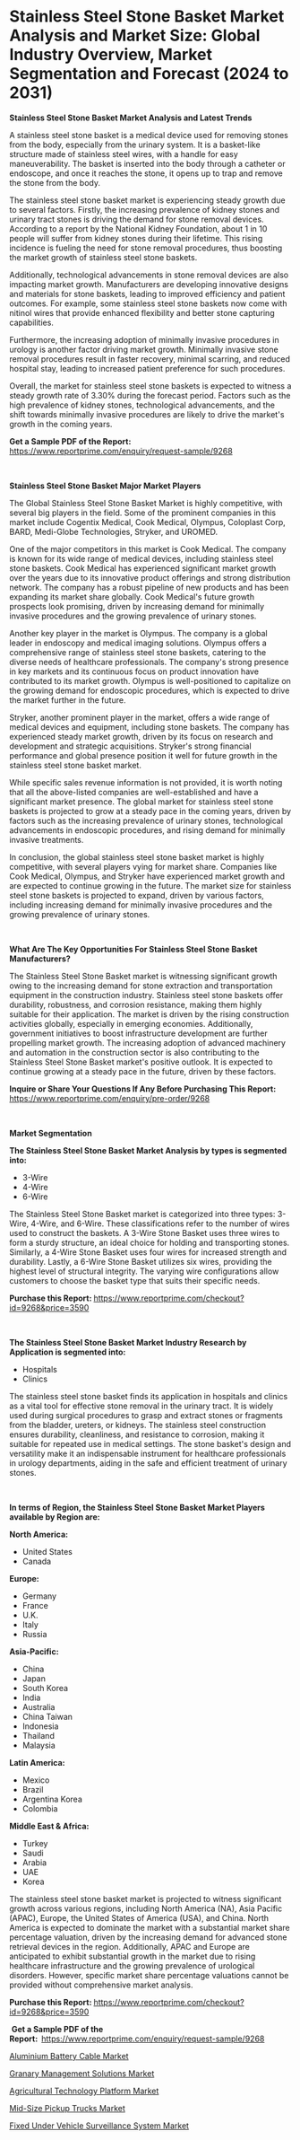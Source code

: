 <p><h1>Stainless Steel Stone Basket Market Analysis and Market Size: Global Industry Overview, Market Segmentation and Forecast (2024 to 2031)</h1></p><p><strong>Stainless Steel Stone Basket Market Analysis and Latest Trends</strong></p>
<p><p>A stainless steel stone basket is a medical device used for removing stones from the body, especially from the urinary system. It is a basket-like structure made of stainless steel wires, with a handle for easy maneuverability. The basket is inserted into the body through a catheter or endoscope, and once it reaches the stone, it opens up to trap and remove the stone from the body.</p><p>The stainless steel stone basket market is experiencing steady growth due to several factors. Firstly, the increasing prevalence of kidney stones and urinary tract stones is driving the demand for stone removal devices. According to a report by the National Kidney Foundation, about 1 in 10 people will suffer from kidney stones during their lifetime. This rising incidence is fueling the need for stone removal procedures, thus boosting the market growth of stainless steel stone baskets.</p><p>Additionally, technological advancements in stone removal devices are also impacting market growth. Manufacturers are developing innovative designs and materials for stone baskets, leading to improved efficiency and patient outcomes. For example, some stainless steel stone baskets now come with nitinol wires that provide enhanced flexibility and better stone capturing capabilities.</p><p>Furthermore, the increasing adoption of minimally invasive procedures in urology is another factor driving market growth. Minimally invasive stone removal procedures result in faster recovery, minimal scarring, and reduced hospital stay, leading to increased patient preference for such procedures.</p><p>Overall, the market for stainless steel stone baskets is expected to witness a steady growth rate of 3.30% during the forecast period. Factors such as the high prevalence of kidney stones, technological advancements, and the shift towards minimally invasive procedures are likely to drive the market's growth in the coming years.</p></p>
<p><strong>Get a Sample PDF of the Report:&nbsp;</strong> <a href="https://www.reportprime.com/enquiry/request-sample/9268">https://www.reportprime.com/enquiry/request-sample/9268</a></p>
<p>&nbsp;</p>
<p><strong>Stainless Steel Stone Basket Major Market Players</strong></p>
<p><p>The Global Stainless Steel Stone Basket Market is highly competitive, with several big players in the field. Some of the prominent companies in this market include Cogentix Medical, Cook Medical, Olympus, Coloplast Corp, BARD, Medi-Globe Technologies, Stryker, and UROMED.</p><p>One of the major competitors in this market is Cook Medical. The company is known for its wide range of medical devices, including stainless steel stone baskets. Cook Medical has experienced significant market growth over the years due to its innovative product offerings and strong distribution network. The company has a robust pipeline of new products and has been expanding its market share globally. Cook Medical's future growth prospects look promising, driven by increasing demand for minimally invasive procedures and the growing prevalence of urinary stones.</p><p>Another key player in the market is Olympus. The company is a global leader in endoscopy and medical imaging solutions. Olympus offers a comprehensive range of stainless steel stone baskets, catering to the diverse needs of healthcare professionals. The company's strong presence in key markets and its continuous focus on product innovation have contributed to its market growth. Olympus is well-positioned to capitalize on the growing demand for endoscopic procedures, which is expected to drive the market further in the future.</p><p>Stryker, another prominent player in the market, offers a wide range of medical devices and equipment, including stone baskets. The company has experienced steady market growth, driven by its focus on research and development and strategic acquisitions. Stryker's strong financial performance and global presence position it well for future growth in the stainless steel stone basket market.</p><p>While specific sales revenue information is not provided, it is worth noting that all the above-listed companies are well-established and have a significant market presence. The global market for stainless steel stone baskets is projected to grow at a steady pace in the coming years, driven by factors such as the increasing prevalence of urinary stones, technological advancements in endoscopic procedures, and rising demand for minimally invasive treatments.</p><p>In conclusion, the global stainless steel stone basket market is highly competitive, with several players vying for market share. Companies like Cook Medical, Olympus, and Stryker have experienced market growth and are expected to continue growing in the future. The market size for stainless steel stone baskets is projected to expand, driven by various factors, including increasing demand for minimally invasive procedures and the growing prevalence of urinary stones.</p></p>
<p>&nbsp;</p>
<p><strong>What Are The Key Opportunities For Stainless Steel Stone Basket Manufacturers?</strong></p>
<p><p>The Stainless Steel Stone Basket market is witnessing significant growth owing to the increasing demand for stone extraction and transportation equipment in the construction industry. Stainless steel stone baskets offer durability, robustness, and corrosion resistance, making them highly suitable for their application. The market is driven by the rising construction activities globally, especially in emerging economies. Additionally, government initiatives to boost infrastructure development are further propelling market growth. The increasing adoption of advanced machinery and automation in the construction sector is also contributing to the Stainless Steel Stone Basket market's positive outlook. It is expected to continue growing at a steady pace in the future, driven by these factors.</p></p>
<p><strong>Inquire or Share Your Questions If Any Before Purchasing This Report:</strong> <a href="https://www.reportprime.com/enquiry/pre-order/9268">https://www.reportprime.com/enquiry/pre-order/9268</a></p>
<p>&nbsp;</p>
<p><strong>Market Segmentation</strong></p>
<p><strong>The Stainless Steel Stone Basket Market Analysis by types is segmented into:</strong></p>
<p><ul><li>3-Wire</li><li>4-Wire</li><li>6-Wire</li></ul></p>
<p><p>The Stainless Steel Stone Basket market is categorized into three types: 3-Wire, 4-Wire, and 6-Wire. These classifications refer to the number of wires used to construct the baskets. A 3-Wire Stone Basket uses three wires to form a sturdy structure, an ideal choice for holding and transporting stones. Similarly, a 4-Wire Stone Basket uses four wires for increased strength and durability. Lastly, a 6-Wire Stone Basket utilizes six wires, providing the highest level of structural integrity. The varying wire configurations allow customers to choose the basket type that suits their specific needs.</p></p>
<p><strong>Purchase this Report:&nbsp;</strong><a href="https://www.reportprime.com/checkout?id=9268&price=3590">https://www.reportprime.com/checkout?id=9268&price=3590</a></p>
<p>&nbsp;</p>
<p><strong>The Stainless Steel Stone Basket Market Industry Research by Application is segmented into:</strong></p>
<p><ul><li>Hospitals</li><li>Clinics</li></ul></p>
<p><p>The stainless steel stone basket finds its application in hospitals and clinics as a vital tool for effective stone removal in the urinary tract. It is widely used during surgical procedures to grasp and extract stones or fragments from the bladder, ureters, or kidneys. The stainless steel construction ensures durability, cleanliness, and resistance to corrosion, making it suitable for repeated use in medical settings. The stone basket's design and versatility make it an indispensable instrument for healthcare professionals in urology departments, aiding in the safe and efficient treatment of urinary stones.</p></p>
<p>&nbsp;</p>
<p><strong>In terms of Region, the Stainless Steel Stone Basket Market Players available by Region are:</strong></p>
<p>
    <p> <strong> North America: </strong>
        <ul>
            <li>United States</li>
            <li>Canada</li>
        </ul>
        </p> 
    <p> <strong> Europe: </strong>
        <ul>
            <li>Germany</li>
            <li>France</li>
            <li>U.K.</li>
            <li>Italy</li>
            <li>Russia</li>
        </ul>
        </p> 
    <p> <strong> Asia-Pacific: </strong>
        <ul>
            <li>China</li>
            <li>Japan</li>
            <li>South Korea</li>
            <li>India</li>
            <li>Australia</li>
            <li>China Taiwan</li>
            <li>Indonesia</li>
            <li>Thailand</li>
            <li>Malaysia</li>
        </ul>
        </p> 
    <p> <strong> Latin America: </strong>
        <ul>
            <li>Mexico</li>
            <li>Brazil</li>
            <li>Argentina Korea</li>
            <li>Colombia</li>
        </ul>
        </p> 
    <p> <strong> Middle East & Africa: </strong>
        <ul>
            <li>Turkey</li>
            <li>Saudi</li>
            <li>Arabia</li>
            <li>UAE</li>
            <li>Korea</li>
        </ul>
    </p>
    </p>
<p><p>The stainless steel stone basket market is projected to witness significant growth across various regions, including North America (NA), Asia Pacific (APAC), Europe, the United States of America (USA), and China. North America is expected to dominate the market with a substantial market share percentage valuation, driven by the increasing demand for advanced stone retrieval devices in the region. Additionally, APAC and Europe are anticipated to exhibit substantial growth in the market due to rising healthcare infrastructure and the growing prevalence of urological disorders. However, specific market share percentage valuations cannot be provided without comprehensive market analysis.</p></p>
<p><strong>Purchase this Report: </strong><a href="https://www.reportprime.com/checkout?id=9268&price=3590">https://www.reportprime.com/checkout?id=9268&price=3590</a></p>
<p>&nbsp;<strong>Get a Sample PDF of the Report:&nbsp;&nbsp;</strong><a href="https://www.reportprime.com/enquiry/request-sample/9268">https://www.reportprime.com/enquiry/request-sample/9268</a></p>
<p><strong></strong></p>
<p><p><a href="https://medium.com/@faithterry767/aluminium-battery-cable-market-insights-into-market-cagr-market-trends-and-growth-strategies-631a388e57cb">Aluminium Battery Cable Market</a></p><p><a href="https://medium.com/@amosmonahan243/granary-management-solutions-market-share-evolution-and-market-growth-trends-2024-2031-106e5235e28f">Granary Management Solutions Market</a></p><p><a href="https://medium.com/@amosmonahan243/agricultural-technology-platform-market-analysis-and-sze-forecasted-for-period-from-2024-to-2031-d9284e9c0a17">Agricultural Technology Platform Market</a></p><p><a href="https://medium.com/@faithterry767/mid-size-pickup-trucks-market-insights-into-market-cagr-market-trends-and-growth-strategies-6df33713e492">Mid-Size Pickup Trucks Market</a></p><p><a href="https://medium.com/@faithterry767/fixed-under-vehicle-surveillance-system-market-competitive-analysis-market-trends-and-forecast-to-1aff99900ffb">Fixed Under Vehicle Surveillance System Market</a></p></p>